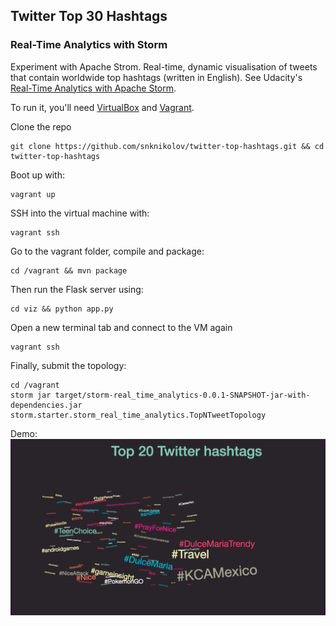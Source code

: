 ## Twitter Top 30 Hashtags
### Real-Time Analytics with Storm

Experiment with Apache Strom. Real-time, dynamic visualisation of tweets that contain worldwide top hashtags
(written in English). See Udacity's [Real-Time Analytics with Apache Storm](https://www.udacity.com/course/real-time-analytics-with-apache-storm--ud381).

To run it, you'll need [VirtualBox](https://www.virtualbox.org/wiki/Downloads) and [Vagrant](https://www.vagrantup.com/).

Clone the repo
```
git clone https://github.com/snknikolov/twitter-top-hashtags.git && cd twitter-top-hashtags
```
Boot up with:
``` 
vagrant up
```
SSH into the virtual machine with:
```
vagrant ssh
```

Go to the vagrant folder, compile and package: 
```
cd /vagrant && mvn package
```

Then run the Flask server using:
```
cd viz && python app.py
```

Open a new terminal tab and connect to the VM again
```
vagrant ssh
```

Finally, submit the topology:
```
cd /vagrant
storm jar target/storm-real_time_analytics-0.0.1-SNAPSHOT-jar-with-dependencies.jar storm.starter.storm_real_time_analytics.TopNTweetTopology
```

Demo:
![demo](demo.png)